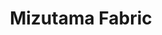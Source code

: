 --- 
title: "Mizutama Fabric"
publishdate: "2019-5-31T16:48:46+02:00"
src: "https://365manga.net/manga/mizutama-fabric"
image: "https://data.365manga.net/images/thumbnails/19151-mizutama-fabric.jpg"
description: "This is a collection of 4 Hayashi Mikase's short stories, compiled for your reading pleasure. (From Esthétique) story 1- She might be tall, but high-schooler Fukagawa Yori likes pretty dresses. BUT, the guy that she likes says, 'They don't suit you.' What a trauma for our poor Yori. One day, our Yori ends up modeling for a fashion show... story 2- 16 year old Umino Kujira shows up at the…"
---